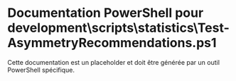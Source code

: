 # Documentation PowerShell pour development\scripts\statistics\Test-AsymmetryRecommendations.ps1

Cette documentation est un placeholder et doit être générée par un outil PowerShell spécifique.
